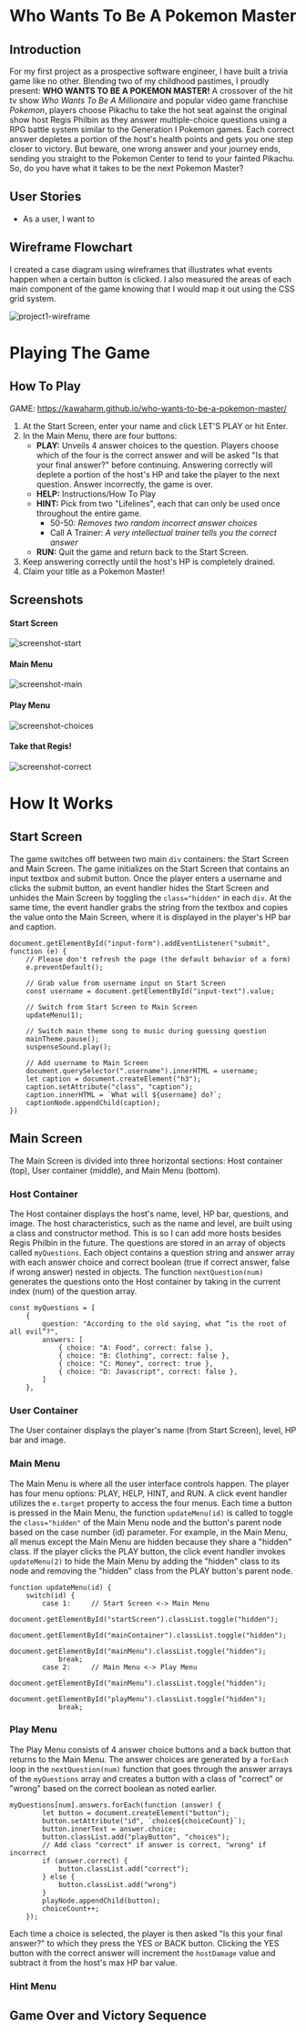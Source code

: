 # Who Wants To Be A Pokemon Master

## Introduction

For my first project as a prospective software engineer, I have built a trivia game like no other. Blending two of my childhood pastimes, I proudly present: **WHO WANTS TO BE A POKEMON MASTER!** A crossover of the hit tv show _Who Wants To Be A Millionaire_ and popular video game franchise _Pokemon_, players choose Pikachu to take the hot seat against the original show host Regis Philbin as they answer multiple-choice questions using a RPG battle system similar to the Generation I Pokemon games. Each correct answer depletes a portion of the host's health points and gets you one step closer to victory. But beware, one wrong answer and your journey ends, sending you straight to the Pokemon Center to tend to your fainted Pikachu. So, do you have what it takes to be the next Pokemon Master?

## User Stories

- As a user, I want to

## Wireframe Flowchart

I created a case diagram using wireframes that illustrates what events happen when a certain button is clicked. I also measured the areas of each main component of the game knowing that I would map it out using the CSS grid system.

![project1-wireframe](https://user-images.githubusercontent.com/92088326/141669633-550f20c6-25d3-4b22-8988-ce46fad25f1d.png)

# Playing The Game

## How To Play

GAME: https://kawaharm.github.io/who-wants-to-be-a-pokemon-master/

1. At the Start Screen, enter your name and click LET'S PLAY or hit Enter.
2. In the Main Menu, there are four buttons:
   - **PLAY:** Unveils 4 answer choices to the question. Players choose which of the four is the correct answer and will be asked "Is that your final answer?" before continuing. Answering correctly will deplete a portion of the host's HP and take the player to the next question. Answer incorrectly, the game is over.
   - **HELP:** Instructions/How To Play
   - **HINT:** Pick from two "Lifelines", each that can only be used once throughout the entire game.
     - 50-50: _Removes two random incorrect answer choices_
     - Call A Trainer: _A very intellectual trainer tells you the correct answer_
   - **RUN:** Quit the game and return back to the Start Screen.
3. Keep answering correctly until the host's HP is completely drained.
4. Claim your title as a Pokemon Master!

## Screenshots

#### Start Screen

![screenshot-start](https://user-images.githubusercontent.com/92088326/141709071-b1ff93ae-0463-4554-a01c-d01676c0cfdb.jpg)

#### Main Menu

![screenshot-main](https://user-images.githubusercontent.com/92088326/141709079-39ee3cf2-720a-4042-8fc5-1e3521267440.jpg)

#### Play Menu

![screenshot-choices](https://user-images.githubusercontent.com/92088326/141709532-a30c5c68-79b1-4a70-a511-0b7a844b6784.jpg)

#### Take that Regis!

![screenshot-correct](https://user-images.githubusercontent.com/92088326/141709545-9bc2f53b-c321-4dc1-9954-da66e4e3735b.jpg)

# How It Works

## Start Screen

The game switches off between two main `div` containers: the Start Screen and Main Screen. The game initializes on the Start Screen that contains an input textbox and submit button. Once the player enters a username and clicks the submit button, an event handler hides the Start Screen and unhides the Main Screen by toggling the `class="hidden"` in each `div`. At the same time, the event handler grabs the string from the textbox and copies the value onto the Main Screen, where it is displayed in the player's HP bar and caption.

```
document.getElementById("input-form").addEventListener("submit", function (e) {
    // Please don't refresh the page (the default behavior of a form)
    e.preventDefault();

    // Grab value from username input on Start Screen
    const username = document.getElementById("input-text").value;

    // Switch from Start Screen to Main Screen
    updateMenu(1);

    // Switch main theme song to music during guessing question
    mainTheme.pause();
    suspenseSound.play();

    // Add username to Main Screen
    document.querySelector(".username").innerHTML = username;
    let caption = document.createElement("h3");
    caption.setAttribute("class", "caption");
    caption.innerHTML = `What will ${username} do?`;
    captionNode.appendChild(caption);
})
```

## Main Screen

The Main Screen is divided into three horizontal sections: Host container (top), User container (middle), and Main Menu (bottom).

### Host Container

The Host container displays the host's name, level, HP bar, questions, and image. The host characteristics, such as the name and level, are built using a class and constructor method. This is so I can add more hosts besides Regis Philbin in the future. The questions are stored in an array of objects called `myQuestions`. Each object contains a question string and answer array with each answer choice and correct boolean (true if correct answer, false if wrong answer) nested in objects. The function `nextQuestion(num)` generates the questions onto the Host container by taking in the current index (num) of the question array.

```
const myQuestions = [
    {
        question: "According to the old saying, what “is the root of all evil”?",
        answers: [
            { choice: "A: Food", correct: false },
            { choice: "B: Clothing", correct: false },
            { choice: "C: Money", correct: true },
            { choice: "D: Javascript", correct: false },
        ]
    },
```

### User Container

The User container displays the player's name (from Start Screen), level, HP bar and image.

### Main Menu

The Main Menu is where all the user interface controls happen. The player has four menu options: PLAY, HELP, HINT, and RUN. A click event handler utilizes the `e.target` property to access the four menus. Each time a button is pressed in the Main Menu, the function `updateMenu(id)` is called to toggle the `class="hidden"` of the Main Menu node and the button's parent node based on the case number (id) parameter. For example, in the Main Menu, all menus except the Main Menu are hidden because they share a "hidden" class. If the player clicks the PLAY button, the click event handler invokes `updateMenu(2)` to hide the Main Menu by adding the "hidden" class to its node and removing the "hidden" class from the PLAY button's parent node.

```
function updateMenu(id) {
    switch(id) {
        case 1:     // Start Screen <-> Main Menu
            document.getElementById("startScreen").classList.toggle("hidden");
            document.getElementById("mainContainer").classList.toggle("hidden");
            document.getElementById("mainMenu").classList.toggle("hidden");
            break;
        case 2:     // Main Menu <-> Play Menu
            document.getElementById("mainMenu").classList.toggle("hidden");
            document.getElementById("playMenu").classList.toggle("hidden");
            break;
```

### Play Menu

The Play Menu consists of 4 answer choice buttons and a back button that returns to the Main Menu. The answer choices are generated by a `forEach` loop in the `nextQuestion(num)` function that goes through the answer arrays of the `myQuestions` array and creates a button with a class of "correct" or "wrong" based on the correct boolean as noted earlier.

```
myQuestions[num].answers.forEach(function (answer) {
        let button = document.createElement("button");
        button.setAttribute("id", `choice${choiceCount}`);
        button.innerText = answer.choice;
        button.classList.add("playButton", "choices");
        // Add class "correct" if answer is correct, "wrong" if incorrect
        if (answer.correct) {
            button.classList.add("correct");
        } else {
            button.classList.add("wrong")
        }
        playNode.appendChild(button);
        choiceCount++;
    });
```

Each time a choice is selected, the player is then asked "Is this your final answer?" to which they press the YES or BACK button. Clicking the YES button with the correct answer will increment the `hostDamage` value and subtract it from the host's max HP bar value.

### Hint Menu

## Game Over and Victory Sequence
